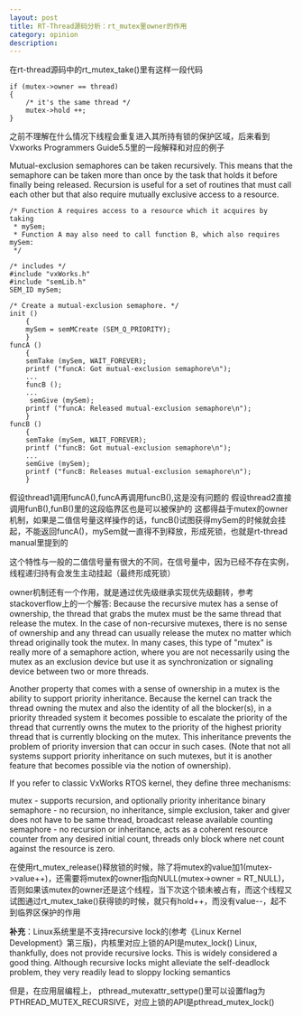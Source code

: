 ```yaml
---
layout: post
title: RT-Thread源码分析：rt_mutex里owner的作用
category: opinion
description: 
---
```


在rt-thread源码中的rt_mutex_take()里有这样一段代码

    if (mutex->owner == thread)  
    {  
        /* it's the same thread */  
        mutex->hold ++;  
    } 

 之前不理解在什么情况下线程会重复进入其所持有锁的保护区域，后来看到Vxworks Programmers Guide5.5里的一段解释和对应的例子
 
Mutual-exclusion semaphores can be taken recursively. This means that the semaphore can be taken more than once by the task that holds it before finally being released. Recursion is useful for a set of routines that must call each other but that also require mutually exclusive access to a resource.

    /* Function A requires access to a resource which it acquires by taking  
     * mySem;   
     * Function A may also need to call function B, which also requires mySem:  
     */   
       
    /* includes */   
    #include "vxWorks.h"   
    #include "semLib.h"   
    SEM_ID mySem;   
       
    /* Create a mutual-exclusion semaphore. */   
    init ()   
        {   
        mySem = semMCreate (SEM_Q_PRIORITY);   
        }   
    funcA ()   
        {   
        semTake (mySem, WAIT_FOREVER);   
        printf ("funcA: Got mutual-exclusion semaphore\n");   
        ...    
        funcB ();   
        ...   
         semGive (mySem);   
        printf ("funcA: Released mutual-exclusion semaphore\n");   
        }   
    funcB ()   
        {   
        semTake (mySem, WAIT_FOREVER);   
        printf ("funcB: Got mutual-exclusion semaphore\n");   
        ...    
        semGive (mySem);   
        printf ("funcB: Releases mutual-exclusion semaphore\n");   
        }  

假设thread1调用funcA(),funcA再调用funcB(),这是没有问题的
假设thread2直接调用funB(),funB()里的这段临界区也是可以被保护的
这都得益于mutex的owner机制，如果是二值信号量这样操作的话，funcB()试图获得mySem的时候就会挂起，不能返回funcA()，mySem就一直得不到释放，形成死锁，也就是rt-thread manual里提到的
 
这个特性与一般的二值信号量有很大的不同，在信号量中，因为已经不存在实例，线程递归持有会发生主动挂起（最终形成死锁）
 
owner机制还有一个作用，就是通过优先级继承实现优先级翻转，参考stackoverflow上的一个解答:
Because the recursive mutex has a sense of ownership, the thread that grabs the mutex must be the same thread that release the mutex. In the case of non-recursive mutexes, there is no sense of ownership and any thread can usually release the mutex no matter which thread originally took the mutex. In many cases, this type of "mutex" is really more of a semaphore action, where you are not necessarily using the mutex as an exclusion device but use it as synchronization or signaling device between two or more threads.

Another property that comes with a sense of ownership in a mutex is the ability to support priority inheritance. Because the kernel can track the thread owning the mutex and also the identity of all the blocker(s), in a priority threaded system it becomes possible to escalate the priority of the thread that currently owns the mutex to the priority of the highest priority thread that is currently blocking on the mutex. This inheritance prevents the problem of priority inversion that can occur in such cases. (Note that not all systems support priority inheritance on such mutexes, but it is another feature that becomes possible via the notion of ownership).

If you refer to classic VxWorks RTOS kernel, they define three mechanisms:

mutex - supports recursion, and optionally priority inheritance
binary semaphore - no recursion, no inheritance, simple exclusion, taker and giver does not have to be same thread, broadcast release available
counting semaphore - no recursion or inheritance, acts as a coherent resource counter from any desired initial count, threads only block where net count against the resource is zero.
 
在使用rt_mutex_release()释放锁的时候，除了将mutex的value加1(mutex->value++)，还需要将mutex的owner指向NULL(mutex->owner = RT_NULL)，否则如果该mutex的owner还是这个线程，当下次这个锁未被占有，而这个线程又试图通过rt_mutex_take()获得锁的时候，就只有hold++，而没有value--，起不到临界区保护的作用

**补充**：Linux系统里是不支持recursive lock的(参考《Linux Kernel Development》第三版)，内核里对应上锁的API是mutex_lock()
Linux, thankfully, does not provide recursive locks. This is widely considered a good thing. Although recursive locks might alleviate the self-deadlock problem, they very readily lead to sloppy locking semantics
 
但是，在应用层编程上， pthread_mutexattr_settype()里可以设置flag为PTHREAD_MUTEX_RECURSIVE，对应上锁的API是pthread_mutex_lock()

